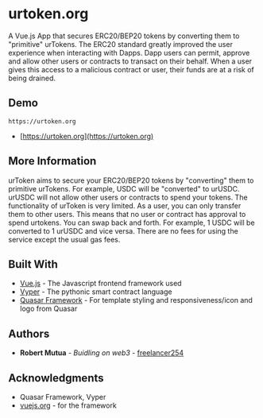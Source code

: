 # urtoken.org

A Vue.js App that secures ERC20/BEP20 tokens by converting them to "primitive" urTokens.
The ERC20 standard greatly improved the user experience when
interacting with Dapps. Dapp users can permit, approve and allow
other users or contracts to transact on their behalf. When a user
gives this access to a malicious contract or user, their funds are
at a risk of being drained.
## Demo
```
https://urtoken.org
```
* [https://urtoken.org](https://urtoken.org)

## More Information
urToken aims to secure your ERC20/BEP20 tokens by "converting"
them to primitive urTokens. For example, USDC will be
"converted" to urUSDC. urUSDC will not allow other users or
contracts to spend your tokens. The functionality of urToken is
very limited. As a user, you can only transfer them to other
users. This means that no user or contract has approval to spend
urtokens. You can swap back and forth. For example, 1 USDC will
be converted to 1 urUSDC and vice versa. There are no fees for
using the service except the usual gas fees.

## Built With

* [Vue.js](https://vuejs.org/) - The Javascript frontend framework used
* [Vyper](https://vyper.readthedocs.io/en/stable/) - The pythonic smart contract language
* [Quasar Framework](https://quasar.dev/) - For template styling and responsiveness/icon and logo from Quasar 


## Authors

* **Robert Mutua** - *Buidling on web3* - [freelancer254](https://github.com/freelancer254)



## Acknowledgments

* Quasar Framework, Vyper
* [vuejs.org](https://vuejs.org/) - for the framework




